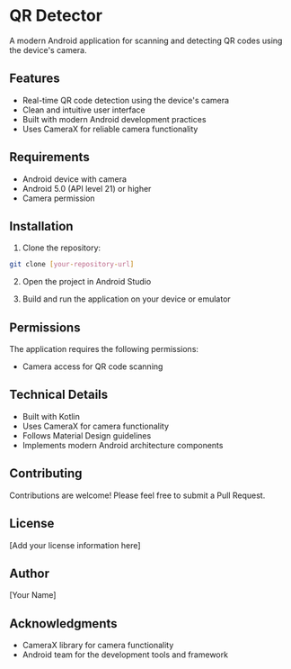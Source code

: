 # QR Detector

A modern Android application for scanning and detecting QR codes using the device's camera.

## Features

- Real-time QR code detection using the device's camera
- Clean and intuitive user interface
- Built with modern Android development practices
- Uses CameraX for reliable camera functionality

## Requirements

- Android device with camera
- Android 5.0 (API level 21) or higher
- Camera permission

## Installation

1. Clone the repository:
```bash
git clone [your-repository-url]
```

2. Open the project in Android Studio

3. Build and run the application on your device or emulator

## Permissions

The application requires the following permissions:
- Camera access for QR code scanning

## Technical Details

- Built with Kotlin
- Uses CameraX for camera functionality
- Follows Material Design guidelines
- Implements modern Android architecture components

## Contributing

Contributions are welcome! Please feel free to submit a Pull Request.

## License

[Add your license information here]

## Author

[Your Name]

## Acknowledgments

- CameraX library for camera functionality
- Android team for the development tools and framework 